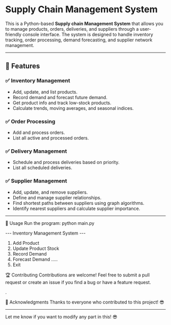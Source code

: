 # Supply Chain Management System

This is a Python-based **Supply chain Management System** that allows you to manage products, orders, deliveries, and suppliers through a user-friendly console interface. The system is designed to handle inventory tracking, order processing, demand forecasting, and supplier network management.

---

## 🚀 Features
### ✅ **Inventory Management**
- Add, update, and list products.
- Record demand and forecast future demand.
- Get product info and track low-stock products.
- Calculate trends, moving averages, and seasonal indices.

### ✅ **Order Processing**
- Add and process orders.
- List all active and processed orders.

### ✅ **Delivery Management**
- Schedule and process deliveries based on priority.
- List all scheduled deliveries.

### ✅ **Supplier Management**
- Add, update, and remove suppliers.
- Define and manage supplier relationships.
- Find shortest paths between suppliers using graph algorithms.
- Identify nearest suppliers and calculate supplier importance.
---

🚦 Usage
Run the program:
python main.py

--- Inventory Management System ---
1. Add Product
2. Update Product Stock
3. Record Demand
4. Forecast Demand
.....
30. Exit

🏆 Contributing
Contributions are welcome! Feel free to submit a pull request or create an issue if you find a bug or have a feature request.

.

🤝 Acknowledgments
Thanks to everyone who contributed to this project! 😎

---
Let me know if you want to modify any part in this! 😎
